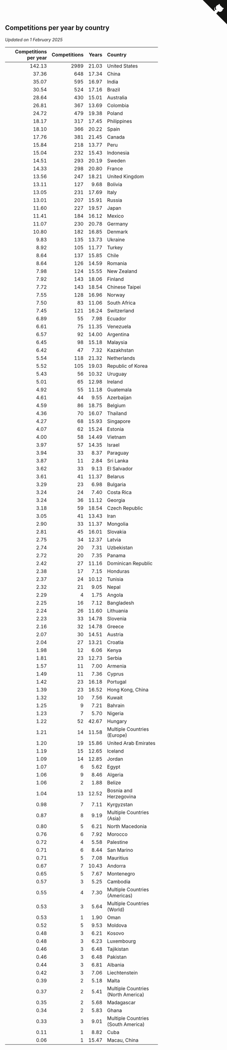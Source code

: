 ## Competitions per year by country

*Updated on  1 February 2025*

| Competitions per year | Competitions | Years | Country |
| ---: | ---: | ---: | :--- |
| 142.13 | 2989 | 21.03 | United States |
| 37.36 | 648 | 17.34 | China |
| 35.07 | 595 | 16.97 | India |
| 30.54 | 524 | 17.16 | Brazil |
| 28.64 | 430 | 15.01 | Australia |
| 26.81 | 367 | 13.69 | Colombia |
| 24.72 | 479 | 19.38 | Poland |
| 18.17 | 317 | 17.45 | Philippines |
| 18.10 | 366 | 20.22 | Spain |
| 17.76 | 381 | 21.45 | Canada |
| 15.84 | 218 | 13.77 | Peru |
| 15.04 | 232 | 15.43 | Indonesia |
| 14.51 | 293 | 20.19 | Sweden |
| 14.33 | 298 | 20.80 | France |
| 13.56 | 247 | 18.21 | United Kingdom |
| 13.11 | 127 | 9.68 | Bolivia |
| 13.05 | 231 | 17.69 | Italy |
| 13.01 | 207 | 15.91 | Russia |
| 11.60 | 227 | 19.57 | Japan |
| 11.41 | 184 | 16.12 | Mexico |
| 11.07 | 230 | 20.78 | Germany |
| 10.80 | 182 | 16.85 | Denmark |
| 9.83 | 135 | 13.73 | Ukraine |
| 8.92 | 105 | 11.77 | Turkey |
| 8.64 | 137 | 15.85 | Chile |
| 8.64 | 126 | 14.59 | Romania |
| 7.98 | 124 | 15.55 | New Zealand |
| 7.92 | 143 | 18.06 | Finland |
| 7.72 | 143 | 18.54 | Chinese Taipei |
| 7.55 | 128 | 16.96 | Norway |
| 7.50 | 83 | 11.06 | South Africa |
| 7.45 | 121 | 16.24 | Switzerland |
| 6.89 | 55 | 7.98 | Ecuador |
| 6.61 | 75 | 11.35 | Venezuela |
| 6.57 | 92 | 14.00 | Argentina |
| 6.45 | 98 | 15.18 | Malaysia |
| 6.42 | 47 | 7.32 | Kazakhstan |
| 5.54 | 118 | 21.32 | Netherlands |
| 5.52 | 105 | 19.03 | Republic of Korea |
| 5.43 | 56 | 10.32 | Uruguay |
| 5.01 | 65 | 12.98 | Ireland |
| 4.92 | 55 | 11.18 | Guatemala |
| 4.61 | 44 | 9.55 | Azerbaijan |
| 4.59 | 86 | 18.75 | Belgium |
| 4.36 | 70 | 16.07 | Thailand |
| 4.27 | 68 | 15.93 | Singapore |
| 4.07 | 62 | 15.24 | Estonia |
| 4.00 | 58 | 14.49 | Vietnam |
| 3.97 | 57 | 14.35 | Israel |
| 3.94 | 33 | 8.37 | Paraguay |
| 3.87 | 11 | 2.84 | Sri Lanka |
| 3.62 | 33 | 9.13 | El Salvador |
| 3.61 | 41 | 11.37 | Belarus |
| 3.29 | 23 | 6.98 | Bulgaria |
| 3.24 | 24 | 7.40 | Costa Rica |
| 3.24 | 36 | 11.12 | Georgia |
| 3.18 | 59 | 18.54 | Czech Republic |
| 3.05 | 41 | 13.43 | Iran |
| 2.90 | 33 | 11.37 | Mongolia |
| 2.81 | 45 | 16.01 | Slovakia |
| 2.75 | 34 | 12.37 | Latvia |
| 2.74 | 20 | 7.31 | Uzbekistan |
| 2.72 | 20 | 7.35 | Panama |
| 2.42 | 27 | 11.16 | Dominican Republic |
| 2.38 | 17 | 7.15 | Honduras |
| 2.37 | 24 | 10.12 | Tunisia |
| 2.32 | 21 | 9.05 | Nepal |
| 2.29 | 4 | 1.75 | Angola |
| 2.25 | 16 | 7.12 | Bangladesh |
| 2.24 | 26 | 11.60 | Lithuania |
| 2.23 | 33 | 14.78 | Slovenia |
| 2.16 | 32 | 14.78 | Greece |
| 2.07 | 30 | 14.51 | Austria |
| 2.04 | 27 | 13.21 | Croatia |
| 1.98 | 12 | 6.06 | Kenya |
| 1.81 | 23 | 12.73 | Serbia |
| 1.57 | 11 | 7.00 | Armenia |
| 1.49 | 11 | 7.36 | Cyprus |
| 1.42 | 23 | 16.18 | Portugal |
| 1.39 | 23 | 16.52 | Hong Kong, China |
| 1.32 | 10 | 7.56 | Kuwait |
| 1.25 | 9 | 7.21 | Bahrain |
| 1.23 | 7 | 5.70 | Nigeria |
| 1.22 | 52 | 42.67 | Hungary |
| 1.21 | 14 | 11.58 | Multiple Countries (Europe) |
| 1.20 | 19 | 15.86 | United Arab Emirates |
| 1.19 | 15 | 12.65 | Iceland |
| 1.09 | 14 | 12.85 | Jordan |
| 1.07 | 6 | 5.62 | Egypt |
| 1.06 | 9 | 8.46 | Algeria |
| 1.06 | 2 | 1.88 | Belize |
| 1.04 | 13 | 12.52 | Bosnia and Herzegovina |
| 0.98 | 7 | 7.11 | Kyrgyzstan |
| 0.87 | 8 | 9.19 | Multiple Countries (Asia) |
| 0.80 | 5 | 6.21 | North Macedonia |
| 0.76 | 6 | 7.92 | Morocco |
| 0.72 | 4 | 5.58 | Palestine |
| 0.71 | 6 | 8.44 | San Marino |
| 0.71 | 5 | 7.08 | Mauritius |
| 0.67 | 7 | 10.43 | Andorra |
| 0.65 | 5 | 7.67 | Montenegro |
| 0.57 | 3 | 5.25 | Cambodia |
| 0.55 | 4 | 7.30 | Multiple Countries (Americas) |
| 0.53 | 3 | 5.64 | Multiple Countries (World) |
| 0.53 | 1 | 1.90 | Oman |
| 0.52 | 5 | 9.53 | Moldova |
| 0.48 | 3 | 6.21 | Kosovo |
| 0.48 | 3 | 6.23 | Luxembourg |
| 0.46 | 3 | 6.48 | Tajikistan |
| 0.46 | 3 | 6.48 | Pakistan |
| 0.44 | 3 | 6.81 | Albania |
| 0.42 | 3 | 7.06 | Liechtenstein |
| 0.39 | 2 | 5.18 | Malta |
| 0.37 | 2 | 5.41 | Multiple Countries (North America) |
| 0.35 | 2 | 5.68 | Madagascar |
| 0.34 | 2 | 5.83 | Ghana |
| 0.33 | 3 | 9.01 | Multiple Countries (South America) |
| 0.11 | 1 | 8.82 | Cuba |
| 0.06 | 1 | 15.47 | Macau, China |


<a href="https://github.com/jonatanklosko/wca_statistics" class="github-corner" aria-label="View source on Github"><svg width="80" height="80" viewBox="0 0 250 250" style="fill:#151513; color:#fff; position: absolute; top: 0; border: 0; right: 0;" aria-hidden="true"><path d="M0,0 L115,115 L130,115 L142,142 L250,250 L250,0 Z"></path><path d="M128.3,109.0 C113.8,99.7 119.0,89.6 119.0,89.6 C122.0,82.7 120.5,78.6 120.5,78.6 C119.2,72.0 123.4,76.3 123.4,76.3 C127.3,80.9 125.5,87.3 125.5,87.3 C122.9,97.6 130.6,101.9 134.4,103.2" fill="currentColor" style="transform-origin: 130px 106px;" class="octo-arm"></path><path d="M115.0,115.0 C114.9,115.1 118.7,116.5 119.8,115.4 L133.7,101.6 C136.9,99.2 139.9,98.4 142.2,98.6 C133.8,88.0 127.5,74.4 143.8,58.0 C148.5,53.4 154.0,51.2 159.7,51.0 C160.3,49.4 163.2,43.6 171.4,40.1 C171.4,40.1 176.1,42.5 178.8,56.2 C183.1,58.6 187.2,61.8 190.9,65.4 C194.5,69.0 197.7,73.2 200.1,77.6 C213.8,80.2 216.3,84.9 216.3,84.9 C212.7,93.1 206.9,96.0 205.4,96.6 C205.1,102.4 203.0,107.8 198.3,112.5 C181.9,128.9 168.3,122.5 157.7,114.1 C157.9,116.9 156.7,120.9 152.7,124.9 L141.0,136.5 C139.8,137.7 141.6,141.9 141.8,141.8 Z" fill="currentColor" class="octo-body"></path></svg></a><style>.github-corner:hover .octo-arm{animation:octocat-wave 560ms ease-in-out}@keyframes octocat-wave{0%,100%{transform:rotate(0)}20%,60%{transform:rotate(-25deg)}40%,80%{transform:rotate(10deg)}}@media (max-width:500px){.github-corner:hover .octo-arm{animation:none}.github-corner .octo-arm{animation:octocat-wave 560ms ease-in-out}}</style>
